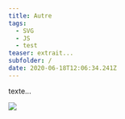 ```yaml
---
title: Autre
tags:
  - SVG
  - JS
  - test
teaser: extrait...
subfolder: /
date: 2020-06-18T12:06:34.241Z
---
```

texte...



![](/uploads/300x300.png)